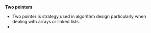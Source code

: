 **Two pointers**
* Two pointer is strategy used in algorithm design particularly when dealing with arrays or linked lists.
* 